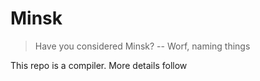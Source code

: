 # Minsk

> Have you considered Minsk? -- Worf, naming things

This repo is a compiler. More details follow